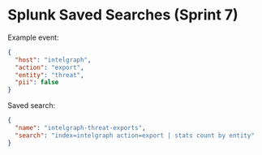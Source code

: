 # Splunk Saved Searches (Sprint 7)

Example event:
```json
{
  "host": "intelgraph",
  "action": "export",
  "entity": "threat",
  "pii": false
}
```

Saved search:
```json
{
  "name": "intelgraph-threat-exports",
  "search": "index=intelgraph action=export | stats count by entity"
}
```
